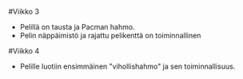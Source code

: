 #Viikko 3
- Pelillä on tausta ja Pacman hahmo.
- Pelin näppäimistö ja rajattu pelikenttä on toiminnallinen

#Viikko 4
- Pelille luotiin ensimmäinen "vihollishahmo" ja sen toiminnallisuus.

